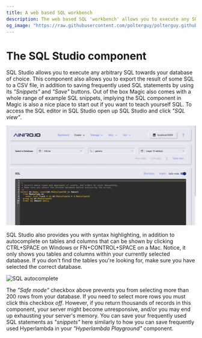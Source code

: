 ```yaml
---
title: A web based SQL workbench
description: The web based SQL 'workbench' allows you to execute any SQL, see the result immediately, in addition to storing your frequently used SQL snippets for later.
og_image: "https://raw.githubusercontent.com/polterguy/polterguy.github.io/master/images/sql-editor.jpg"
---
```


# The SQL Studio component

SQL Studio allows you to execute any arbitrary SQL towards your database of choice. This component also
allows you to export the result of some SQL to a CSV file, in addition to saving frequently used
SQL statements by using its _"Snippets"_ and _"Save"_ buttons. Out of the box Magic also comes with
a whole range of example SQL snippets, implying the SQL component in Magic is also a nice place
to start out if you want to teach yourself SQL. To access the SQL editor in SQL Studio open up
SQL Studio and click _"SQL view"_.

![SQL Studio SQL view](https://raw.githubusercontent.com/polterguy/polterguy.github.io/master/images/sql-editor.jpg)

SQL Studio also provides you with syntax highlighting, in addition to autocomplete on
tables and columns that can be shown by clicking CTRL+SPACE on Windows or FN+CONTROL+SPACE on a Mac.
Notice, it only shows you tables and columns within your currently selected database. If you don't find the
tables you're looking for, make sure you have selected the correct database.

![SQL autocomplete](https://raw.githubusercontent.com/polterguy/polterguy.github.io/master/images/sql-autocomplete.jpg)

The _"Safe mode"_ checkbox above prevents you from selecting more than 200 rows from your database.
If you need to select more rows you must click this checkbox _off_. However, if you return thousands of records
in this component, your server might become unresponsive, and/or you may end up exhausting your
server's memory. You can save your frequently used SQL statements as _"snippets"_ here similarly to
how you can save frequently used Hyperlambda in your _"Hyperlambda Playground"_ component.

